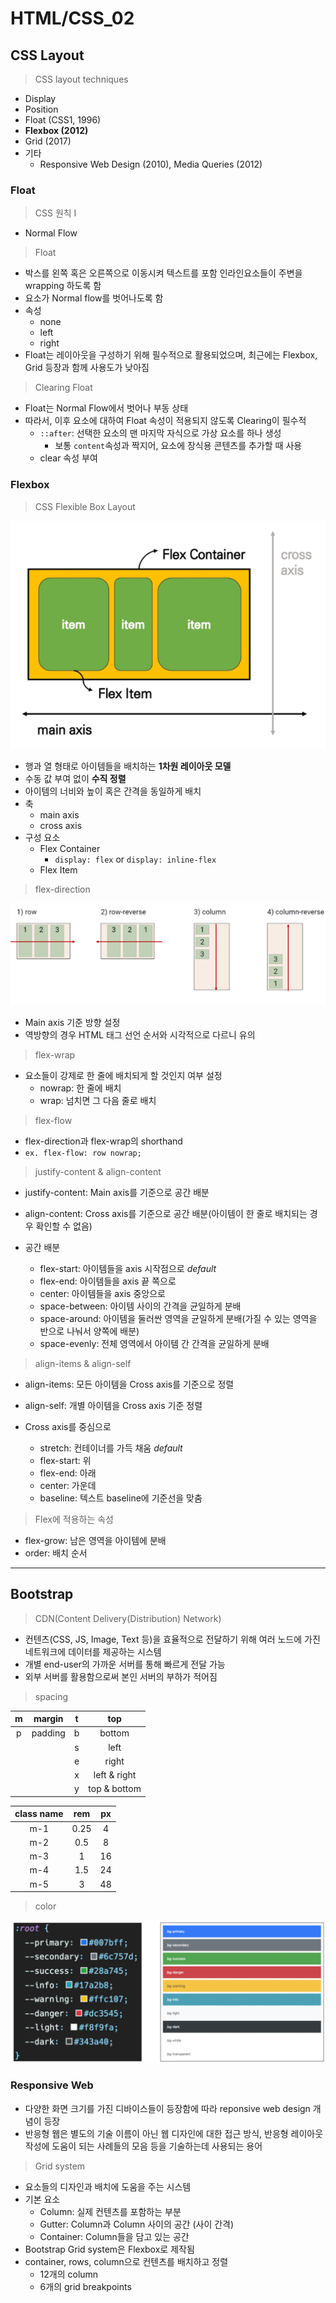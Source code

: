 # HTML/CSS_02

## CSS Layout

>   CSS layout techniques

-   Display
-   Position
-   Float (CSS1, 1996)
-   **Flexbox (2012)**
-   Grid (2017)
-   기타
    -   Responsive Web Design (2010), Media Queries (2012)

### Float

>   CSS 원칙 I

-   Normal Flow

>   Float

-   박스를 왼쪽 혹은 오른쪽으로 이동시켜 텍스트를 포함 인라인요소들이 주변을 wrapping 하도록 함
-   요소가 Normal flow를 벗어나도록 함
-   속성
    -   none
    -   left
    -   right
-   Float는 레이아웃을 구성하기 위해 필수적으로 활용되었으며, 최근에는 Flexbox, Grid 등장과 함께 사용도가 낮아짐

>   Clearing Float

-   Float는 Normal Flow에서 벗어나 부동 상태
-   따라서, 이후 요소에 대하여 Float 속성이 적용되지 않도록 Clearing이 필수적
    -   `::after`: 선택한 요소의 맨 마지막 자식으로 가상 요소를 하나 생성
        -   보통 `content`속성과 짝지어, 요소에 장식용 콘텐츠를 추가할 때 사용
    -   clear 속성 부여

### Flexbox

>   CSS Flexible Box Layout

![image-20220207100627961](html_css_02.assets/image-20220207100627961.png)

-   행과 열 형태로 아이템들을 배치하는 **1차원 레이아웃 모델**
-   수동 값 부여 없이 **수직 정렬**
-   아이템의 너비와 높이 혹은 간격을 동일하게 배치
-   축
    -   main axis
    -   cross axis
-   구성 요소
    -   Flex Container
        -   `display: flex` or `display: inline-flex`
    -   Flex Item

>   flex-direction

![image-20220207101153432](html_css_02.assets/image-20220207101153432.png)

-   Main axis 기준 방향 설정
-   역방향의 경우 HTML 태그 선언 순서와 시각적으로 다르니 유의

>   flex-wrap

-   요소들이 강제로 한 줄에 배치되게 할 것인지 여부 설정
    -   nowrap: 한 줄에 배치
    -   wrap: 넘치면 그 다음 줄로 배치

>   flex-flow

-   flex-direction과 flex-wrap의 shorthand
-   `ex. flex-flow: row nowrap;`

>   justify-content & align-content

-   justify-content: Main axis를 기준으로 공간 배분
-   align-content: Cross axis를 기준으로 공간 배분(아이템이 한 줄로 배치되는 경우 확인할 수 없음)

-   공간 배분
    -   flex-start: 아이템들을 axis 시작점으로 *default*
    -   flex-end: 아이템들을 axis 끝 쪽으로
    -   center: 아이템들을 axis 중앙으로
    -   space-between: 아이템 사이의 간격을 균일하게 분배
    -   space-around: 아이템을 둘러싼 영역을 균일하게 분배(가질 수 있는 영역을 반으로 나눠서 양쪽에 배분)
    -   space-evenly: 전체 영역에서 아이템 간 간격을 균일하게 분배

>   align-items & align-self

-   align-items: 모든 아이템을 Cross axis를 기준으로 정렬
-   align-self: 개별 아이템을 Cross axis 기준 정렬

-   Cross axis를 중심으로
    -   stretch: 컨테이너를 가득 채움 *default*
    -   flex-start: 위
    -   flex-end: 아래
    -   center: 가운데
    -   baseline: 텍스트 baseline에 기준선을 맞춤

>   Flex에 적용하는 속성

-   flex-grow: 남은 영역을 아이템에 분배
-   order: 배치 순서

---

## Bootstrap

>   CDN(Content Delivery(Distribution) Network)

-   컨텐츠(CSS, JS, Image, Text 등)을 효율적으로 전달하기 위해 여러 노드에 가진 네트워크에 데이터를 제공하는 시스템
-   개별 end-user의 가까운 서버를 통해 빠르게 전달 가능
-   외부 서버를 활용함으로써 본인 서버의 부하가 적어짐

>   spacing

|  m   | margin  |  t   |     top      |
| :--: | :-----: | :--: | :----------: |
|  p   | padding |  b   |    bottom    |
|      |         |  s   |     left     |
|      |         |  e   |    right     |
|      |         |  x   | left & right |
|      |         |  y   | top & bottom |

| class name | rem  |  px  |
| :--------: | :--: | :--: |
|    m-1     | 0.25 |  4   |
|    m-2     | 0.5  |  8   |
|    m-3     |  1   |  16  |
|    m-4     | 1.5  |  24  |
|    m-5     |  3   |  48  |

>   color

![image-20220207144301163](html_css_02.assets/image-20220207144301163.png)

### Responsive Web

-   다양한 화면 크기를 가진 디바이스들이 등장함에 따라 reponsive web design 개념이 등장
-   반응형 웹은 별도의 기술 이름이 아닌 웹 디자인에 대한 접근 방식, 반응형 레이아웃 작성에 도움이 되는 사례들의 모음 등을 기술하는데 사용되는 용어

>   Grid system

-   요소들의 디자인과 배치에 도움을 주는 시스템
-   기본 요소
    -   Column: 실제 컨텐츠를 포함하는 부분
    -   Gutter: Column과 Column 사이의 공간 (사이 간격)
    -   Container: Column들을 담고 있는 공간
-   Bootstrap Grid system은 Flexbox로 제작됨
-   container, rows, column으로 컨텐츠를 배치하고 정렬
    -   12개의 column
    -   6개의 grid breakpoints

